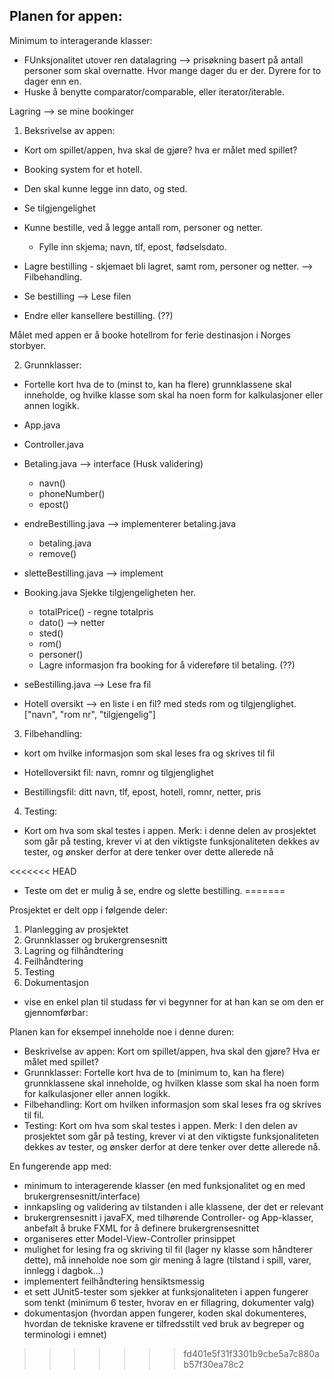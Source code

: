 ## Planen for appen: 

Minimum to interagerande klasser: 
- FUnksjonalitet utover ren datalagring --> prisøkning basert på antall personer som skal overnatte. 
    Hvor mange dager du er der. Dyrere for to dager enn en. 
- Huske å benytte comparator/comparable, eller iterator/iterable.

Lagring --> se mine bookinger

1. Beksrivelse av appen: 
-  Kort om spillet/appen, hva skal de gjøre? hva er målet med spillet? 

- Booking system for et hotell. 
- Den skal kunne legge inn dato, og sted. 
- Se tilgjengelighet 
- Kunne bestille, ved å legge antall rom, personer og netter. 
    - Fylle inn skjema; navn, tlf, epost, fødselsdato.
- Lagre bestilling - skjemaet bli lagret, samt rom, personer og netter. --> Filbehandling. 
- Se bestilling --> Lese filen 
- Endre eller kansellere bestilling. (??)

Målet med appen er å booke hotellrom for ferie destinasjon i Norges storbyer.

2. Grunnklasser: 
- Fortelle kort hva de to (minst to, kan ha flere) grunnklassene skal inneholde, og hvilke klasse som skal ha noen form for kalkulasjoner eller annen logikk. 

- App.java 
- Controller.java 
- Betaling.java --> interface (Husk validering)
    - navn()
    - phoneNumber() 
    - epost()  
- endreBestilling.java --> implementerer betaling.java
    - betaling.java
    - remove() 
- sletteBestilling.java --> implement
- Booking.java 
    Sjekke tilgjengeligheten her. 
    - totalPrice() - regne totalpris 
    - dato() --> netter
    - sted() 
    - rom() 
    - personer()
    - Lagre informasjon fra booking for å videreføre til betaling. (??)
- seBestilling.java --> Lese fra fil 
- Hotell oversikt --> en liste i en fil? med steds rom og tilgjenglighet. ["navn", "rom nr", "tilgjengelig"] 
    

3. Filbehandling: 
- kort om hvilke informasjon som skal leses fra og skrives til fil 

- Hotelloversikt fil: navn, romnr og tilgjenglighet  
- Bestillingsfil: ditt navn, tlf, epost, hotell, romnr, netter, pris

4. Testing:
- Kort om hva som skal testes i appen. Merk: i denne delen av prosjektet som går på testing, krever vi at den viktigste funksjonaliteten dekkes av tester, og ønsker derfor at dere tenker over dette allerede nå 

<<<<<<< HEAD
- Teste om det er mulig å se, endre og slette bestilling. 
=======


Prosjektet er delt opp i følgende deler:
1. Planlegging av prosjektet
2. Grunnklasser og brukergrensesnitt
3. Lagring og filhåndtering
4. Feilhåndtering
5. Testing
6. Dokumentasjon

- vise en enkel plan til studass før vi begynner for at han kan se om den er gjennomførbar: 

Planen kan for eksempel inneholde noe i denne duren:
- Beskrivelse av appen: Kort om spillet/appen, hva skal den gjøre? Hva er målet med spillet?
- Grunnklasser: Fortelle kort hva de to (minimum to, kan ha flere) grunnklassene skal inneholde, og hvilken klasse som skal ha noen form for kalkulasjoner eller annen logikk.
- Filbehandling: Kort om hvilken informasjon som skal leses fra og skrives til fil.
- Testing: Kort om hva som skal testes i appen. Merk: I den delen av prosjektet som går på testing, krever vi at den viktigste funksjonaliteten dekkes av tester, og ønsker derfor at dere tenker over dette allerede nå.

En fungerende app med:
- minimum to interagerende klasser (en med funksjonalitet og en med brukergrensesnitt/interface)
- innkapsling og validering av tilstanden i alle klassene, der det er relevant
- brukergrensesnitt i javaFX, med tilhørende Controller- og App-klasser, anbefalt å bruke FXML for å definere brukergrensesnittet
- organiseres etter Model-View-Controller prinsippet
- mulighet for lesing fra og skriving til fil (lager ny klasse som håndterer dette), må inneholde noe som gir mening å lagre (tilstand i spill, varer, innlegg i dagbok…)
- implementert feilhåndtering hensiktsmessig
- et sett JUnit5-tester som sjekker at funksjonaliteten i appen fungerer som tenkt (minimum 6 tester, hvorav en er fillagring, dokumenter valg)
- dokumentasjon (hvordan appen fungerer, koden skal dokumenteres, hvordan de tekniske kravene er tilfredsstilt ved bruk av  begreper og terminologi i emnet)
>>>>>>> fd401e5f31f3301b9cbe5a7c880ab57f30ea78c2

